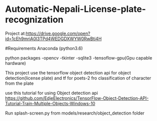 # Automatic-Nepali-License-plate-recognization


Project at:https://drive.google.com/open?id=1cEh9mriA0l3TPd4WEDGDXWYW0RwBti4H

#Requirements
Anaconda (python3.6)



python packages
-opencv
-tkinter
-sqlite3
-tensoflow-gpu(Gpu capable hardware)



This project use the tensorflow object detection api for object detection(license plate) and tf for poets-2 fro classification of character from the plate


use this tutorial for using Object detection api
https://github.com/EdjeElectronics/TensorFlow-Object-Detection-API-Tutorial-Train-Multiple-Objects-Windows-10


Run splash-screen.py from models/research/object_detection folder

